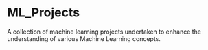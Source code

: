 # ML_Projects
A collection of machine learning projects undertaken to enhance the understanding of various Machine Learning concepts.
